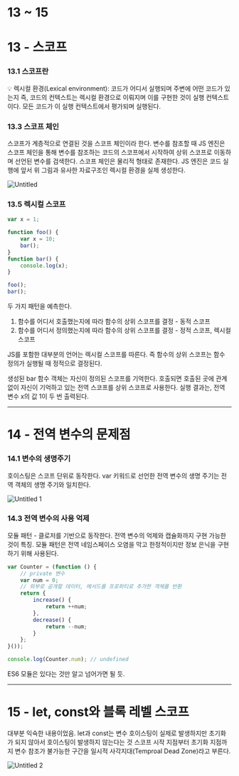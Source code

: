 # 13 ~ 15

# 13 - 스코프

### 13.1 스코프란

<aside>
💡 렉시컬 환경(Lexical environment): 코드가 어디서 실행되며 주변에 어떤 코드가 있는지
즉, 코드의 컨텍스트는 렉시컬 환경으로 이뤄지며 이를 구현한 것이 실행 컨텍스트이다.
모든 코드가 이 실행 컨텍스트에서 평가되며 실행된다.

</aside>

### 13.3 스코프 체인

스코프가 계층적으로 연결된 것을 스코프 체인이라 한다.
변수를 참조할 때 JS 엔진은 스코프 체인을 통해 변수를 참조하는 코드의 스코프에서 시작하여 상위 스코프로 이동하며 선언된 변수를 검색한다.
스코프 체인은 물리적 형태로 존재한다.
JS 엔진은 코드 실행에 앞서 위 그림과 유사한 자료구조인 렉시컬 환경을 실제 생성한다.

![Untitled](https://github.com/user-attachments/assets/646bf131-ce1c-4e6e-afef-e89e3bda28a3)



### 13.5 렉시컬 스코프

```jsx
var x = 1;

function foo() {
	var x = 10;
	bar();
}
function bar() {
	console.log(x);
}

foo();
bar();
```

두 가지 패턴을 예측한다.

1. 함수를 어디서 호출했는지에 따라 함수의 상위 스코프를 결정 - 동적 스코프
2. 함수를 어디서 정의했는지에 따라 함수의 상위 스코프를 결정 - 정적 스코프, 렉시컬 스코프

JS를 포함한 대부분의 언어는 렉시컬 스코프를 따른다.
즉 함수의 상위 스코프는 함수 정의가 실행될 때 정적으로 결정된다.

생성된 bar 함수 객체는 자신이 정의된 스코프를 기억한다.
호출되면 호출된 곳에 관계 없이 자신이 기억하고 있는 전역 스코프를 상위 스코프로 사용한다.
실행 결과는, 전역 변수 x의 값 1이 두 번 출력된다.

---

# 14 - 전역 변수의 문제점

### 14.1 변수의 생명주기

호이스팅은 스코프 단위로 동작한다.
var 키워드로 선언한 전역 변수의 생명 주기는 전역 객체의 생명 주기와 일치한다.

![Untitled 1](https://github.com/user-attachments/assets/4a885bbc-06cc-4c84-b121-6a760b127a69)




### 14.3 전역 변수의 사용 억제

모듈 패턴 - 클로저를 기반으로 동작한다. 전역 변수의 억제와 캡슐화까지 구현 가능한 것이 특징.
모듈 패턴은 전역 네임스페이스 오염을 막고 한정적이지만 정보 은닉을 구현하기 위해 사용된다.

```jsx
var Counter = (function () {
	// private 변수
	var num = 0;
	// 외부로 공개할 데이터, 메서드를 프로퍼티로 추가한 객체를 반환
	return {
		increase() {
			return ++num;
		},
		decrease() {
			return --num;
		}
	};
}());

console.log(Counter.num); // undefined
```

ES6 모듈은 있다는 것만 알고 넘어가면 될 듯.

---

# 15 - let, const와 블록 레벨 스코프

대부분 익숙한 내용이었음.
let과 const는 변수 호이스팅이 실제로 발생하지만 초기화가 되지 않아서 호이스팅이 발생하지 않는다는 것
스코프 시작 지점부터 초기화 지점까지 변수 참조가 불가능한 구간을 일시적 사각지대(Temproal Dead Zone)라고 부른다.


![Untitled 2](https://github.com/user-attachments/assets/a078432f-4bc8-432d-93f8-0d7bdf3bc7e7)
